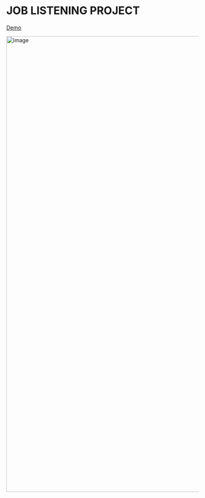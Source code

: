 # JOB LISTENING PROJECT

[Demo](https://job-listening-tawny.vercel.app/)

<img width="1192" alt="image" src="https://user-images.githubusercontent.com/49959500/175607400-6ea88a7b-981e-4d1c-9d16-8ff6f93dc180.png">
